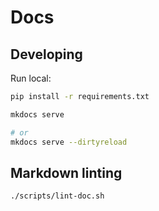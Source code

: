 # Docs

## Developing

Run local:

```bash
pip install -r requirements.txt

mkdocs serve

# or
mkdocs serve --dirtyreload
```

## Markdown linting

```bash
./scripts/lint-doc.sh
```